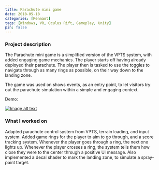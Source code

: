 ```yaml
---
title: Parachute mini game
date: 2018-05-18
categories: [Pennant]
tags: [Windows, VR, Oculus Rift, Gameplay, Unity]
pin: false
---
```


### Project description
The Parachute mini game is a simplified version of the VPTS system, with added engaging game mechanics. The player starts off having already deployed their parachute. The player then is tasked to use the toggles to navigate through as many rings as possible, on their way down to the landing zone.

The game was used on shows events, as an entry point, to let visitors try out the parachute simulation within a simple and engaging context.

Demo:

[![Image alt text](https://img.youtube.com/vi/yQ4s77aJ2zQ/0.jpg)](https://www.youtube.com/watch?v=yQ4s77aJ2zQ)

### What I worked on
Adapted parachute control system from VPTS, terrain loading, and input system. Added game rings for the player to aim to go through, and a score tracking system. Whenever the player goes through a ring, the next one lights up. Whenever the player crosses a ring, the system tells them how close they were to the center through a positive UI message. Also implemented a decal shader to mark the landing zone, to simulate a spray-paint target. 
